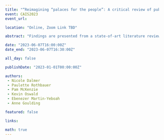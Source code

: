 ```yaml
---
title: "“Reimagining “palaces for the people”: A critical review of public libraries’ engagement with the asocial society"
event: CAIS2023
event_url: 

location: "Online, Zoom Link TBD"

abstract: "Findings are presented from a state-of-art literature review focussed on recent English-language, peer-reviewed studies (n=235) of public library programming, services, technology and policies in the context of trends in the contemporary asocial society. Across published research, public libraries fostered connection through the following means: encouraging feelings of belonging, creating connections through technology, reinforcing cultural identities, creating safe physical spaces, addressing issues of accessibility, creating new educational programming, and creating new recreational/social programming. The findings allow for a reimagining of the roles of public libraries but not without a reckoning about workplace culture and workloads of library staff."

date: "2023-06-07T16:00:00Z"
date_end: "2023-06-07T16:30:00Z"

all_day: false

publishDate: "2023-01-01T00:00:00Z"

authors:
 - Nicole Dalmer 
 - Paulette Rothbauer
 - Pam McKenzie
 - Kevin Oswald
 - Ebenezer Martin-Yeboah
 - Anne Goulding

featured: false

links:

math: true
---
```


